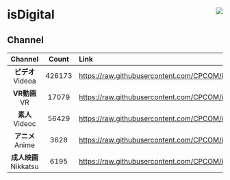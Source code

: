 # isDigital <img align="right" src="https://img.shields.io/github/last-commit/CPCOM/isDigital"/>  
  
## Channel  
| Channel | Count | Link |  
| :-----: | :---: | :--- |  
|**ビデオ**<br />Videoa | 426173 | https://raw.githubusercontent.com/CPCOM/isDigital/main/Videoa.txt |  
|**VR動画**<br />VR | 17079 | https://raw.githubusercontent.com/CPCOM/isDigital/main/VR.txt |  
|**素人**<br />Videoc | 56429 | https://raw.githubusercontent.com/CPCOM/isDigital/main/Videoc.txt |  
|**アニメ**<br />Anime | 3628 | https://raw.githubusercontent.com/CPCOM/isDigital/main/Anime.txt |  
|**成人映画**<br />Nikkatsu | 6195 | https://raw.githubusercontent.com/CPCOM/isDigital/main/Nikkatsu.txt |  